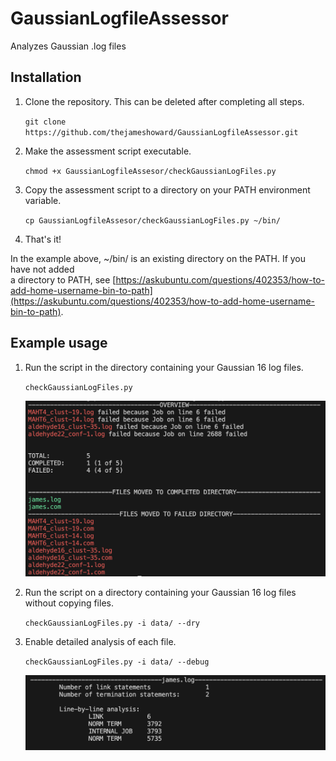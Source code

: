 # GaussianLogfileAssessor
Analyzes Gaussian .log files


## Installation
1.  Clone the repository. This can be deleted after completing all steps.

    ```git clone https://github.com/thejameshoward/GaussianLogfileAssessor.git```

2.  Make the assessment script executable.

    ```chmod +x GaussianLogfileAssesor/checkGaussianLogFiles.py```

3.  Copy the assessment script to a directory on your PATH environment variable.

    ```cp GaussianLogfileAssesor/checkGaussianLogFiles.py ~/bin/```

4.  That's it!

In the example above, ~/bin/ is an existing directory on the PATH. If you have not added<br>
a directory to PATH, see [https://askubuntu.com/questions/402353/how-to-add-home-username-bin-to-path](https://askubuntu.com/questions/402353/how-to-add-home-username-bin-to-path).

## Example usage

1.  Run the script in the directory containing your Gaussian 16 log files.

    ```checkGaussianLogFiles.py```

    ![example usage](https://github.com/thejameshoward/GaussianLogfileAssessor/blob/master/img/example.png?raw=true)

2.  Run the script on a directory containing your Gaussian 16 log files without copying files.

    ```checkGaussianLogFiles.py -i data/ --dry```

3.  Enable detailed analysis of each file.

    ```checkGaussianLogFiles.py -i data/ --debug```

    ![example usage](https://github.com/thejameshoward/GaussianLogfileAssessor/blob/master/img/verbose.png?raw=true)
